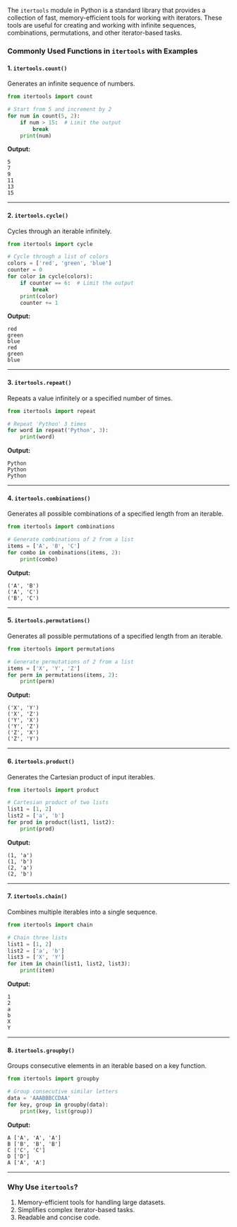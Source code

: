 The `itertools` module in Python is a standard library that provides a collection of fast, memory-efficient tools for working with iterators. These tools are useful for creating and working with infinite sequences, combinations, permutations, and other iterator-based tasks.

### Commonly Used Functions in `itertools` with Examples

#### 1. `itertools.count()`
Generates an infinite sequence of numbers.

```python
from itertools import count

# Start from 5 and increment by 2
for num in count(5, 2):
    if num > 15:  # Limit the output
        break
    print(num)
```

**Output:**
```
5
7
9
11
13
15
```

---

#### 2. `itertools.cycle()`
Cycles through an iterable infinitely.

```python
from itertools import cycle

# Cycle through a list of colors
colors = ['red', 'green', 'blue']
counter = 0
for color in cycle(colors):
    if counter == 6:  # Limit the output
        break
    print(color)
    counter += 1
```

**Output:**
```
red
green
blue
red
green
blue
```

---

#### 3. `itertools.repeat()`
Repeats a value infinitely or a specified number of times.

```python
from itertools import repeat

# Repeat 'Python' 3 times
for word in repeat('Python', 3):
    print(word)
```

**Output:**
```
Python
Python
Python
```

---

#### 4. `itertools.combinations()`
Generates all possible combinations of a specified length from an iterable.

```python
from itertools import combinations

# Generate combinations of 2 from a list
items = ['A', 'B', 'C']
for combo in combinations(items, 2):
    print(combo)
```

**Output:**
```
('A', 'B')
('A', 'C')
('B', 'C')
```

---

#### 5. `itertools.permutations()`
Generates all possible permutations of a specified length from an iterable.

```python
from itertools import permutations

# Generate permutations of 2 from a list
items = ['X', 'Y', 'Z']
for perm in permutations(items, 2):
    print(perm)
```

**Output:**
```
('X', 'Y')
('X', 'Z')
('Y', 'X')
('Y', 'Z')
('Z', 'X')
('Z', 'Y')
```

---

#### 6. `itertools.product()`
Generates the Cartesian product of input iterables.

```python
from itertools import product

# Cartesian product of two lists
list1 = [1, 2]
list2 = ['a', 'b']
for prod in product(list1, list2):
    print(prod)
```

**Output:**
```
(1, 'a')
(1, 'b')
(2, 'a')
(2, 'b')
```

---

#### 7. `itertools.chain()`
Combines multiple iterables into a single sequence.

```python
from itertools import chain

# Chain three lists
list1 = [1, 2]
list2 = ['a', 'b']
list3 = ['X', 'Y']
for item in chain(list1, list2, list3):
    print(item)
```

**Output:**
```
1
2
a
b
X
Y
```

---

#### 8. `itertools.groupby()`
Groups consecutive elements in an iterable based on a key function.

```python
from itertools import groupby

# Group consecutive similar letters
data = 'AAABBBCCDAA'
for key, group in groupby(data):
    print(key, list(group))
```

**Output:**
```
A ['A', 'A', 'A']
B ['B', 'B', 'B']
C ['C', 'C']
D ['D']
A ['A', 'A']
```

---

### Why Use `itertools`?
1. Memory-efficient tools for handling large datasets.
2. Simplifies complex iterator-based tasks.
3. Readable and concise code.

